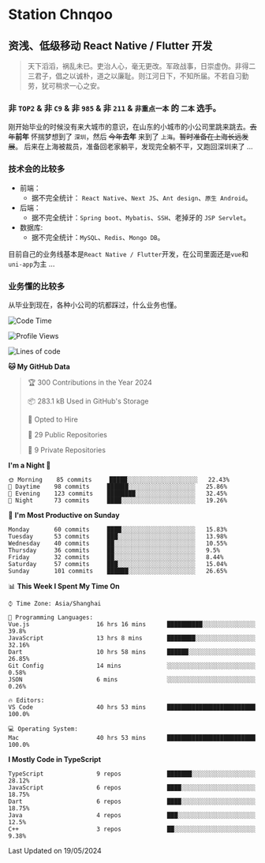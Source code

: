 # Station Chnqoo

## 资浅、低级移动 React Native / Flutter 开发

> 天下滔滔，祸乱未已。吏治人心，毫无更改。军政战事，日崇虚伪。非得二三君子，倡之以诚朴，道之以廉耻。则江河日下，不知所届。不若自习勤劳，犹可稍求一心之安。

### 非 `TOP2` & 非 `C9` & 非 `985` & 非 `211` & `非重点一本` 的 `二本` 选手。

刚开始毕业的时候没有来大城市的意识，在山东的小城市的小公司里跳来跳去。~~去年~~**前年** 怀揣梦想到了 `深圳`，然后 ~~今年~~**去年** 来到了 `上海`。~~暂时准备在上海长远发展~~。
后来在上海被裁员，准备回老家躺平，发现完全躺不平，又跑回深圳来了 ...

### 技术会的比较多

- 前端：
  - 据不完全统计： `React Native`、`Next JS`、`Ant design`、`原生 Android`。
- 后端：
  - 据不完全统计：`Spring boot`、`Mybatis`、`SSH`、老掉牙的 `JSP Servlet`。
- 数据库:
  - 据不完全统计：`MySQL`、`Redis`、`Mongo DB`。

目前自己的业务线基本是`React Native / Flutter`开发，在公司里面还是`vue`和`uni-app`为主 ...

### 业务懂的比较多

从毕业到现在，各种小公司的坑都踩过，什么业务也懂。

<!--START_SECTION:waka-->
![Code Time](http://img.shields.io/badge/Code%20Time-5%2C163%20hrs%204%20mins-blue)

![Profile Views](http://img.shields.io/badge/Profile%20Views-184-blue)

![Lines of code](https://img.shields.io/badge/From%20Hello%20World%20I%27ve%20Written-268%20Thousand%20lines%20of%20code-blue)

**🐱 My GitHub Data** 

> 🏆 300 Contributions in the Year 2024
 > 
> 📦 283.1 kB Used in GitHub's Storage 
 > 
> 💼 Opted to Hire
 > 
> 📜 29 Public Repositories 
 > 
> 🔑 9 Private Repositories  
 > 
**I'm a Night 🦉** 

```text
🌞 Morning    85 commits     █████░░░░░░░░░░░░░░░░░░░░   22.43% 
🌆 Daytime    98 commits     ██████░░░░░░░░░░░░░░░░░░░   25.86% 
🌃 Evening    123 commits    ████████░░░░░░░░░░░░░░░░░   32.45% 
🌙 Night      73 commits     ████░░░░░░░░░░░░░░░░░░░░░   19.26%

```
📅 **I'm Most Productive on Sunday** 

```text
Monday       60 commits     ████░░░░░░░░░░░░░░░░░░░░░   15.83% 
Tuesday      53 commits     ███░░░░░░░░░░░░░░░░░░░░░░   13.98% 
Wednesday    40 commits     ██░░░░░░░░░░░░░░░░░░░░░░░   10.55% 
Thursday     36 commits     ██░░░░░░░░░░░░░░░░░░░░░░░   9.5% 
Friday       32 commits     ██░░░░░░░░░░░░░░░░░░░░░░░   8.44% 
Saturday     57 commits     ███░░░░░░░░░░░░░░░░░░░░░░   15.04% 
Sunday       101 commits    ██████░░░░░░░░░░░░░░░░░░░   26.65%

```


📊 **This Week I Spent My Time On** 

```text
⌚︎ Time Zone: Asia/Shanghai

💬 Programming Languages: 
Vue.js                   16 hrs 16 mins      ██████████░░░░░░░░░░░░░░░   39.8% 
JavaScript               13 hrs 8 mins       ████████░░░░░░░░░░░░░░░░░   32.16% 
Dart                     10 hrs 58 mins      ██████░░░░░░░░░░░░░░░░░░░   26.85% 
Git Config               14 mins             ░░░░░░░░░░░░░░░░░░░░░░░░░   0.58% 
JSON                     6 mins              ░░░░░░░░░░░░░░░░░░░░░░░░░   0.26%

🔥 Editors: 
VS Code                  40 hrs 53 mins      █████████████████████████   100.0%

💻 Operating System: 
Mac                      40 hrs 53 mins      █████████████████████████   100.0%

```

**I Mostly Code in TypeScript** 

```text
TypeScript               9 repos             ███████░░░░░░░░░░░░░░░░░░   28.12% 
JavaScript               6 repos             ████░░░░░░░░░░░░░░░░░░░░░   18.75% 
Dart                     6 repos             ████░░░░░░░░░░░░░░░░░░░░░   18.75% 
Java                     4 repos             ███░░░░░░░░░░░░░░░░░░░░░░   12.5% 
C++                      3 repos             ██░░░░░░░░░░░░░░░░░░░░░░░   9.38%

```



 Last Updated on 19/05/2024
<!--END_SECTION:waka-->

<!---
ChenqiaoStation/ChenqiaoStation is a ✨ special ✨ repository because its `README.md` (this file) appears on your GitHub profile.
You can click the Preview link to take a look at your changes.
--->
